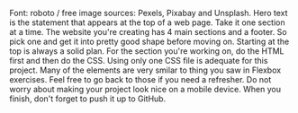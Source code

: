 Font: roboto / free image sources: Pexels, Pixabay and Unsplash.
Hero text is the statement that appears at the top of a web page.
Take it one section at a time.
The website you're creating has 4 main sections and a footer.
So pick one and get it into pretty good shape before moving on.
Starting at the top is always a solid plan.
For the section you're working on, do the HTML first and then do the CSS.
Using only one CSS file is adequate for this project.
Many of the elements are very smilar to thing you saw in Flexbox exercises.
Feel free to go back to those if you need a refresher.
Do not worry about making your project look nice on a mobile device.
When you finish, don't forget to push it up to GitHub.